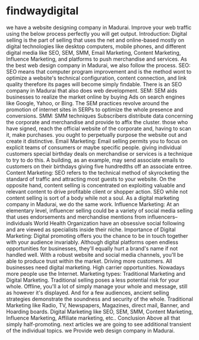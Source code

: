 # findwaydigital
 we have a website designing company in Madurai. Improve your web traffic using the below process perfectly you will get output. Introduction: Digital selling is the part of selling that uses the net and online-based mostly on digital technologies like desktop computers, mobile phones, and different digital media like SEO, SEM, SMM, Email  Marketing, Content  Marketing, Influence Marketing, and platforms to push merchandise and services. As the best web design company in Madurai, we also follow the process. SEO: SEO means that computer program improvement and is the method wont to optimize a website's technical configuration, content connection, and link quality therefore its pages will become simply findable. There is an SEO company in Madurai that also does web development. SEM: SEM aids businesses to realize the market online by buying Ads on search engines like Google, Yahoo, or Bing. The SEM practices revolve around the promotion of internet sites in SERPs to optimize the whole presence and conversions. SMM: SMM techniques Subscribers distribute data concerning the corporate and merchandise and provide to affix the cluster. those who have signed, reach the official website of the corporate and, having to scan it, make purchases. you ought to perpetually purpose the website out and create it distinctive. Email Marketing: Email selling permits you to focus on explicit teams of consumers or maybe specific people. giving individual customers special birthday deals on merchandise or services is a technique to try to do this. A building, as an example, may send associate emails to customers on their birthdays giving five hundredths off an associate entree. Content Marketing: SEO refers to the technical method of skyrocketing the standard of traffic and attracting most guests to your website. On the opposite hand, content selling is concentrated on exploiting valuable and relevant content to drive profitable client or shopper action. SEO while not content selling is sort of a body while not a soul. As a digital marketing company in Madurai, we do the same work. Influence Marketing: At an elementary level, influencer selling could be a variety of social media selling that uses endorsements and merchandise mentions from influencers–individuals World Health Organization have an obsessive social following and are viewed as specialists inside their niche.     Importance of Digital Marketing:   Digital promoting offers you the chance to be in touch together with your audience invariably. Although digital platforms open endless opportunities for businesses, they'll equally hurt a brand's name if not handled well. With a robust website and social media channels, you'll be able to produce trust within the market. Driving more customers. All businesses need digital marketing. High carrier opportunities. Nowadays more people use the Internet.   Marketing types: Traditional  Marketing and Digital Marketing.   Traditional selling poses a less potential risk for your whole. Offline, you'll a lot of simply manage your whole and message, still as however it's displayed. And for a few audiences, ancient selling strategies demonstrate the soundness and security of the whole. Traditional Marketing like Radio, TV, Newspapers, Magazines, direct mail, Banner, and Hoarding boards. Digital Marketing like SEO, SEM, SMM, Content Marketing, Influence Marketing, Affiliate marketing, etc..  Conclusion Above all that simply half-promoting. next articles we are going to see additional transient of the individual topics. we Provide web design company in Madurai.  
